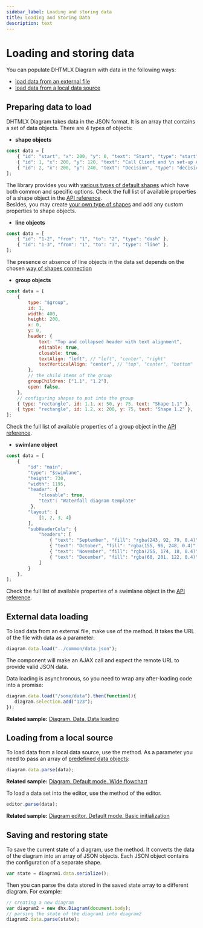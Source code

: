 ```yaml
---
sidebar_label: Loading and storing data
title: Loading and Storing Data
description: text
---
```


# Loading and storing data

You can populate DHTMLX Diagram with data in the following ways:

- [load data from an external file](#external-data-loading)
- [load data from a local data source](#loading-from-a-local-source)

## Preparing data to load

DHTMLX Diagram takes data in the JSON format. It is an array that contains a set of data objects. There are 4 types of objects:

- **shape objects**

~~~js
const data = [
	{ "id": "start", "x": 200, "y": 0, "text": "Start", "type": "start" },
    { "id": 1, "x": 200, "y": 120, "text": "Call Client and \n set-up Appointment", "type": "process" },
    { "id": 2, "x": 200, "y": 240, "text": "Decision", "type": "decision" },
];
~~~

The library provides you with [various types of default shapes](../../shapes/default_shapes/) which have both common and specific options. Check the full list of available properties of a shape object in the [API reference](shapes/configuration_properties.md). <br>
Besides, you may create [your own type of shapes](../../shapes/custom_shape/) and add any custom properties to shape objects.

- **line objects**

~~~js
const data = [
    { "id": "1-2", "from": "1", "to": "2", "type": "dash" },
    { "id": "1-3", "from": "1", "to": "3", "type": "line" },
];
~~~

The presence or absence of line objects in the data set depends on the chosen [way of shapes connection](../../lines/index/#setting-connections-between-shapes)

- **group objects**

~~~js
const data = [    
    {
        type: "$group",
        id: 1,
        width: 400,
        height: 200,
        x: 0,
        y: 0,
        header: {
            text: "Top and collapsed header with tеxt alignment",
            editable: true,
            closable: true,
            textAlign: "left", // "left", "center", "right"
            textVerticalAlign: "center", // "top", "center", "bottom"
        },
      	// the child items of the group
        groupChildren: ["1.1", "1.2"],
        open: false,
    },
  	// configuring shapes to put into the group
    { type: "rectangle", id: 1.1, x: 50, y: 75, text: "Shape 1.1" },
    { type: "rectangle", id: 1.2, x: 200, y: 75, text: "Shape 1.2" },
];
~~~

Check the full list of available properties of a group object in the [API reference](groups/configuration_properties.md).

- **swimlane object**

~~~js
const data = [
    {
		"id": "main",
		"type": "$swimlane",
		"height": 730,
		"width": 1195,
		"header": {
			"closable": true,
			"text": "Waterfall diagram template"
		 },
		"layout": [
			[1, 2, 3, 4]
		],
		"subHeaderCols": {
			"headers": [
				{ "text": "September", "fill": "rgba(243, 92, 79, 0.4)" },
				{ "text": "October", "fill": "rgba(155, 96, 248, 0.4)" },
				{ "text": "November", "fill": "rgba(255, 174, 18, 0.4)" },
				{ "text": "December", "fill": "rgba(60, 201, 122, 0.4)" }
			]
		}
	},
];
~~~

Check the full list of available properties of a swimlane object in the [API reference](swimlanes/configuration_properties.md).

External data loading
-------------------

To load data from an external file, make use of the [](../api/data_collection/load_method.md) method. It takes the URL of the file with data as a parameter:

~~~js
diagram.data.load("../common/data.json");
~~~

The component will make an AJAX call and expect the remote URL to provide valid JSON data.

Data loading is asynchronous, so you need to wrap any after-loading code into a promise:

~~~js
diagram.data.load("/some/data").then(function(){
   diagram.selection.add("123");
});
~~~

**Related sample:** [Diagram. Data. Data loading](https://snippet.dhtmlx.com/09isp2d8)

Loading from a local source
--------------------

To load data from a local data source, use the [](../api/data_collection/parse_method.md) method. As a parameter you need to pass an array of [predefined data objects](#preparing-data-to-load):

~~~js
diagram.data.parse(data);
~~~

**Related sample:** [Diagram. Default mode. Wide flowchart](https://snippet.dhtmlx.com/4d4k3o8p)

To load a data set into the editor, use the [](../api/editor/parse_method.md) method of the editor.

~~~js
editor.parse(data);
~~~

**Related sample:** [Diagram editor. Default mode. Basic initialization](https://snippet.dhtmlx.com/xshe9ut7)

Saving and restoring state
----------------------------

To save the current state of a diagram, use the [](../api/data_collection/serialize_method.md) method. It converts the data of the diagram into an array of JSON objects. 
Each JSON object contains the configuration of a separate shape.

~~~js
var state = diagram1.data.serialize();
~~~

Then you can parse the data stored in the saved state array to a different diagram. For example:

~~~js
// creating a new diagram
var diagram2 = new dhx.Diagram(document.body);
// parsing the state of the diagram1 into diagram2
diagram2.data.parse(state);
~~~

